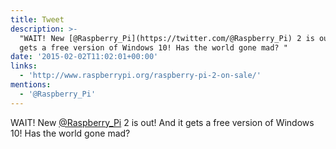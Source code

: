 ```yaml
---
title: Tweet
description: >-
  "WAIT! New [@Raspberry_Pi](https://twitter.com/@Raspberry_Pi) 2 is out! And it
  gets a free version of Windows 10! Has the world gone mad? "
date: '2015-02-02T11:02:01+00:00'
links:
  - 'http://www.raspberrypi.org/raspberry-pi-2-on-sale/'
mentions:
  - '@Raspberry_Pi'
---
```

WAIT! New [@Raspberry_Pi](https://twitter.com/@Raspberry_Pi) 2 is out! And it gets a free version of Windows 10! Has the world gone mad? 
